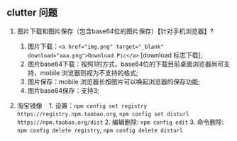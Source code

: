 ## <a name='clutter-quesition'>clutter 问题</a>

1. 图片下载和图片保存（包含base64位的图片保存）【针对手机浏览器】?
    1.  图片下载：`<a href="img.png" target="_blank" download="aaa.png">Download Pic</a>` [download 标志下载];
    2.  图片base64下载：按照1的方式，base64位的下载目前桌面浏览器尚可支持，mobile 浏览器则视为不支持的格式;
    3.  图片保存：mobile 浏览器长按图片可以唤起浏览器的保存功能; 
    4.  图片base64保存：支持3;

2. 淘宝镜像
    1. 设置：`npm config set registry https://registry.npm.taobao.org`, `npm config set disturl https://npm.taobao.org/dist`
    2. 编辑删除: `npm config edit`
    3. 命令删除: `npm config delete registry`, `npm config delete disturl`
